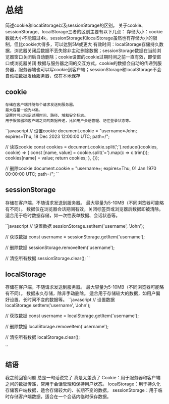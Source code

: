 # 总结

简述cookie和localStorage以及sessionStorage的区别。
关于cookie、sessionStorage、localStorage三者的区别主要有以下几点：
存储大小：cookie数据大小不能超过4k，sessionStorage和localStorage虽然也有存储大小的限制，但比cookie大得多，可以达到5M或更大
有效时间：localStorage存储持久数据，浏览器关闭后数据不丢失除非主动删除数据；sessionStorage数据在当前浏览器窗口关闭后自动删除；cookie设置的cookie过期时间之前一直有效，即使窗口或浏览器关闭
数据与服务器之间的交互方式，cookie的数据会自动的传递到服务器，服务器端也可以写cookie到客户端；sessionStorage和localStorage不会自动把数据发给服务器，仅在本地保存

## cookie

    存储在客户端并随每个请求发送到服务器。
    最大容量一般为4KB。
    设置时可以指定过期时间、路径、域和安全标志。
    用于服务器和客户端之间的数据传递，比如用户会话管理、记住登录状态等。

  ``javascript
  // 设置cookie
document.cookie = "username=John; expires=Thu, 18 Dec 2023 12:00:00 UTC; path=/";

// 读取cookie
const cookies = document.cookie.split(';').reduce((cookies, cookie) => {
    const [name, value] = cookie.split('=').map(c => c.trim());
    cookies[name] = value;
    return cookies;
}, {});

// 删除cookie
document.cookie = "username=; expires=Thu, 01 Jan 1970 00:00:00 UTC; path=/";
``

## sessionStorage

存储在客户端，不随请求发送到服务器。
最大容量为5-10MB（不同浏览器可能略有不同）。
数据仅在浏览器会话期间有效，关闭标签页或浏览器后数据即被清除。
适合用于临时数据存储，如一次性表单数据、会话状态等。

``javascript
// 设置数据
sessionStorage.setItem('username', 'John');

// 获取数据
const username = sessionStorage.getItem('username');

// 删除数据
sessionStorage.removeItem('username');

// 清空所有数据
sessionStorage.clear();
``

## localStorage

存储在客户端，不随请求发送到服务器。
最大容量为5-10MB（不同浏览器可能略有不同）。
数据永久存储，除非手动删除。
适合用于存储较大的数据，如用户偏好设置、长时间不变的数据等。
``javascript
// 设置数据
localStorage.setItem('username', 'John');

// 获取数据
const username = localStorage.getItem('username');

// 删除数据
localStorage.removeItem('username');

// 清空所有数据
localStorage.clear();

``

## 结语

我之前回答问题 总是一句话说完了 真是太差劲了
Cookie：用于服务器和客户端之间的数据传递，常用于会话管理和保持用户状态。
localStorage：用于持久化存储客户端数据，适合存储较大的、长期不变的数据。
sessionStorage：用于临时存储客户端数据，适合在一个会话内临时保存数据。
